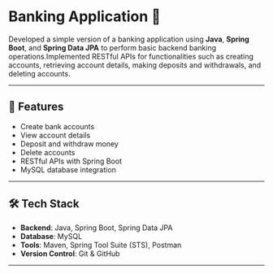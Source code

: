 # Banking Application 🏦

Developed a simple version of a banking application using **Java**, **Spring Boot**, and **Spring Data JPA** to perform basic backend banking operations.Implemented RESTful APIs for functionalities such as creating accounts, retrieving account details, making deposits and withdrawals, and deleting accounts.

---

## 🚀 Features

- Create bank accounts
- View account details
- Deposit and withdraw money
- Delete accounts
- RESTful APIs with Spring Boot
- MySQL database integration

---

## 🛠️ Tech Stack

- **Backend**: Java, Spring Boot, Spring Data JPA
- **Database**: MySQL
- **Tools**: Maven, Spring Tool Suite (STS), Postman
- **Version Control**: Git & GitHub

---
